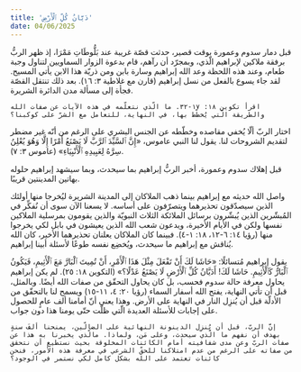 ```yaml
---
title: 'دَيَّانُ كُلِّ ٱلْأَرْضِ'
date: 04/06/2025
---
```


قبل دمار سدوم وعمورة بوقت قصير، حدثت قصّة غريبة عند  بَلُّوطَاتِ مَمْرَا، إذ ظهر الربُّ برفقة ملاكين لإبراهيم الّذي، وبمجرّد أن رآهم، قام بدعوة الزوار السماويين لتناول وجبة طعام، وعند هذه اللحظة وعد الله إبراهيم وسارة بابن ومن ذريّة هذا الابن يأتي المسيح. لقد جاء يسوع بالفعل من نسل إبراهيم (قارن مع غلاطية ٣: ١٦). بعد ذلك تنتقل القصّة فجأة إلى مسألة مدن الدائرة الشريرة.

`اقرأ تكوين ١٨: ١٧-٣٢. ما الّذي نتعلّمه في هذه الآيات عن صفات الله والطريقة الّتي يُخطّط بها، في النهاية، للتعامل مع الشرّ على كوكبنا؟`

اختار الربّ ألّا يُخفي مقاصده وخطّطه عن الجنس البشري على الرغم من أنّه غير مضطر لتقديم الشروحات لنا. يقول لنا النبي عاموس، «إِنَّ ٱلسَّيِّدَ ٱلرَّبَّ لَا يَصْنَعُ أَمْرًا إِلَّا وَهُوَ يُعْلِنُ سِرَّهُ لِعَبِيدِهِ ٱلْأَنْبِيَاءِ» (عاموس ٣: ٧).

قبل إهلاك سدوم وعمورة، أخبر الربُّ  إبراهيم بما سيحدث، وبما سيشهد إبراهيم حلوله بهاتين المدينتين قريبًا.

واصل الله حديثه مع إبراهيم بينما ذهب الملاكان إلى المدينة الشريرة ليُخرجا منها أولئك الذين سيصدّقون تحذيرهما ويتصرّفون على أساسه. لا يسعنا الآن سوى أن نُفكِّر في المُبشّرين الذين يُبشّرون برسائل الملائكة الثلاث النبويّة والذين يقومون بمرسلية الملاكين نفسها ولكن في الأيام الأخيرة، ويدعون شعب الله الذين يعيشون في بابل لكي يخرجوا منها (رؤيا ١٤: ٦-١٢، ١٨: ١-٤). فبينما كان الملاكان يعلنان تحذيرهما الأخير، كان الله يُناقش مع إبراهيم ما سيحدث، ويُخضِع نفسه طوعًا لأسئلة أبينا إبراهيم.

يقول إبراهيم مُتسائلًا: «حَاشَا لَكَ أَنْ تَفْعَلَ مِثْلَ هَذَا ٱلْأَمْرِ، أَنْ تُمِيتَ ٱلْبَارَّ مَعَ ٱلْأَثِيمِ، فَيَكُونُ ٱلْبَارُّ كَٱلْأَثِيمِ. حَاشَا لَكَ! أَدَيَّانُ كُلِّ ٱلْأَرْضِ لَا يَصْنَعُ عَدْلًا؟» (التكوين ١٨: ٢٥). لم يكن إبراهيم يحاول معرفة حالة سدوم فحسب، بل كان يحاول التحقّق من صفات الله أيضًا. وبالمثل، قبل أن تأتي النهاية، يفتح الله أسفار السماء (رؤيا ٢٠: ٤، ١١-١٥) ويسمح لنا بالتحقّق من الأدلّة قبل أن يُنزِل النار في النهاية على الأرض. وهذا يعني أنّ أمامنا ألف عامٍ للحصول على إجابات للأسئلة العديدة الّتي ظلّت حتّى يومنا هذا دون جواب.

`إنَّ الربّ، قبل أن يُنزِل الدينونة النهائية على الضالّين، يمنحنا ألفَ سنةٍ بهدف أن نفهم ما الّذي سيحدث، وعلى مَن، ولماذا. مالّذي يخبرنا به هذا عن صفات الربّ وعن مدى شفافيته أمام الكائنات المخلوقة بحيث نستطيع أن نتحقق من صفاته على الرغم من عدم امتلاكنا للحقّ الشرعي في معرفة هذه الأمور، فنحن كائنات تعتمد على الله بشكل كامل لكي نستمر في الوجود؟`